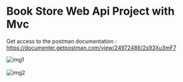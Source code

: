 # Book Store Web Api Project with Mvc 

Get access to the postman documentation : https://documenter.getpostman.com/view/24972486/2s93Xu3mF7

![img1](https://github.com/Furat35/BookStoreWebApiWithMvc/assets/79931727/6a1bb661-79c3-40d8-a82b-9d9d1e1a082f)<br><br>
![img2](https://github.com/Furat35/BookStoreWebApiWithMvc/assets/79931727/d0b9a37f-1b87-496c-af50-0b22dbce82b8)
